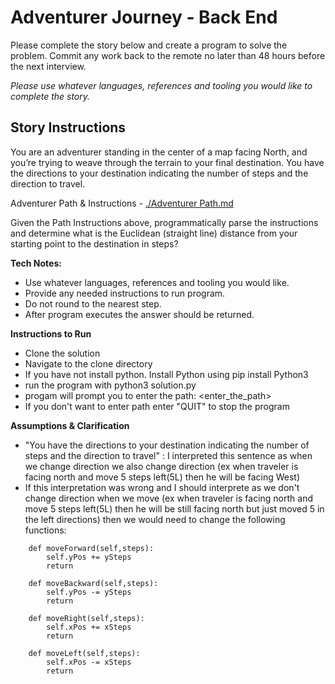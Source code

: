 # Adventurer Journey - Back End
Please complete the story below and create a program to solve the problem. Commit any work back to the remote no later than 48 hours before the next interview.

*Please use whatever languages, references and tooling you would like to complete the story.*

## Story Instructions
You are an adventurer standing in the center of a map facing North, and you’re trying to weave through the terrain to your final destination. You have the directions to your destination indicating the number of steps and the direction to travel.

Adventurer Path & Instructions - [./Adventurer Path.md](./Adventurer%20Path.md)

Given the Path Instructions above, programmatically parse the instructions and determine what is the Euclidean (straight line) distance from your starting point to the destination in steps?

**Tech Notes:**
- Use whatever languages, references and tooling you would like.
- Provide any needed instructions to run program.
- Do not round to the nearest step.
- After program executes the answer should be returned.


**Instructions to Run**
- Clone the solution
- Navigate to the clone directory 
- If you have not install python. Install Python using pip install Python3
- run the program with python3 solution.py
- progam will prompt you to enter the path: <enter_the_path>
- If you don't want to enter path enter "QUIT" to stop the program

**Assumptions & Clarification**
- "You have the directions to your destination indicating the number of steps and the direction to travel" : I interpreted this sentence as when we change direction we also change direction (ex when traveler is facing north and move 5 steps left(5L) then he will be facing West)
- If this interpretation was wrong and I should interprete as we don't change direction when we move (ex when traveler is facing north and move 5 steps left(5L) then he will be still facing north but just moved 5 in the left directions) then we would need to change the following functions:

```
    def moveForward(self,steps):    
        self.yPos += ySteps 
        return
```
``` 
    def moveBackward(self,steps):      
        self.yPos -= ySteps 
        return
```
```    
    def moveRight(self,steps):        
        self.xPos += xSteps 
        return
```
``` 
    def moveLeft(self,steps):   
        self.xPos -= xSteps 
        return
```